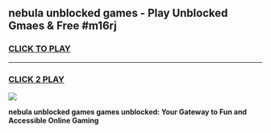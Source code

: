 
## nebula unblocked games - Play Unblocked Gmaes & Free #m16rj
<h3>
<a href="https://news.freeplayer.one?title=nebula_unblocked_games&ref=03M">CLICK TO PLAY</a></h3>
<hr>

<h3>
<a href="https://news.freeplayer.one?title=nebula_unblocked_games&ref=03M">CLICK 2 PLAY</a>
  
</h3>

<a href="https://news.freeplayer.one?title=nebula_unblocked_games&ref=03M"><img src="https://clearcache.store/games.png"></a>


**nebula unblocked games games unblocked: Your Gateway to Fun and Accessible Online Gaming**
